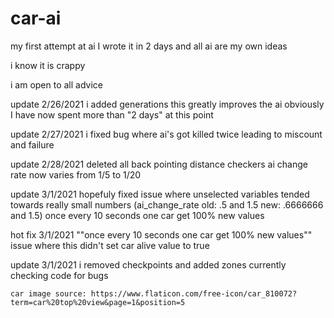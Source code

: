 # car-ai
my first attempt at ai I wrote it in 2 days and all ai are my own ideas

i know it is crappy

i am open to all advice

update 2/26/2021
  i added generations this greatly improves the ai
  obviously I have now spent more than "2 days" at this point
  
  
update 2/27/2021
  i fixed bug where ai's got killed twice leading to miscount and failure
    
    
update 2/28/2021
  deleted all back pointing distance checkers
  ai change rate now varies from 1/5 to 1/20
  
  
update 3/1/2021
  hopefuly fixed issue where unselected variables tended towards really small numbers (ai_change_rate old: .5 and 1.5 new: .6666666 and 1.5)
  once every 10 seconds one car get 100% new values
  
  
hot fix 3/1/2021
  ""once every 10 seconds one car get 100% new values"" issue where this didn't set car alive value to true
  
  
update 3/1/2021
  i removed checkpoints and added zones currently checking code for bugs
  
    
    
    
    
    
    
    
    
    
    
    
    
    car image source: https://www.flaticon.com/free-icon/car_810072?term=car%20top%20view&page=1&position=5 
